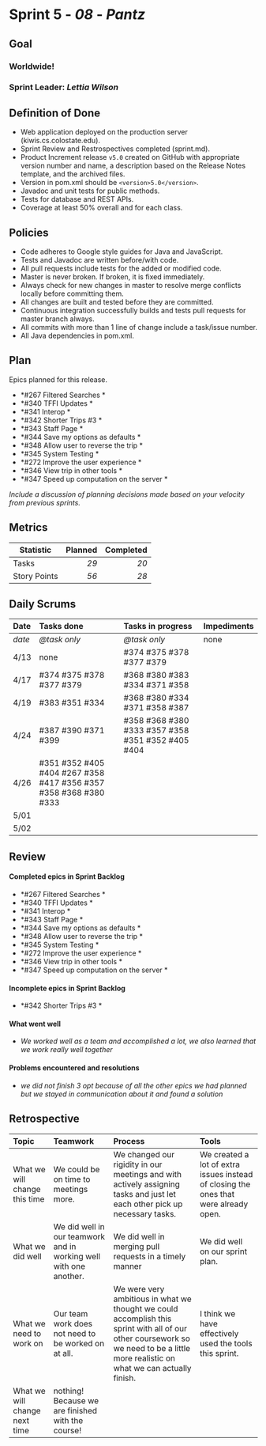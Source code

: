 # Sprint 5 - *08* - *Pantz*

## Goal

### Worldwide!
### Sprint Leader: *Lettia Wilson*

## Definition of Done

* Web application deployed on the production server (kiwis.cs.colostate.edu).
* Sprint Review and Restrospectives completed (sprint.md).
* Product Increment release `v5.0` created on GitHub with appropriate version number and name, a description based on the Release Notes template, and the archived files.
* Version in pom.xml should be `<version>5.0</version>`.
* Javadoc and unit tests for public methods.
* Tests for database and REST APIs.
* Coverage at least 50% overall and for each class.

## Policies

* Code adheres to Google style guides for Java and JavaScript.
* Tests and Javadoc are written before/with code.  
* All pull requests include tests for the added or modified code.
* Master is never broken.  If broken, it is fixed immediately.
* Always check for new changes in master to resolve merge conflicts locally before committing them.
* All changes are built and tested before they are committed.
* Continuous integration successfully builds and tests pull requests for master branch always.
* All commits with more than 1 line of change include a task/issue number.
* All Java dependencies in pom.xml.

## Plan

Epics planned for this release.

* *#267 Filtered Searches * 
* *#340 TFFI Updates *
* *#341 Interop *
* *#342 Shorter Trips #3 *
* *#343 Staff Page *
* *#344 Save my options as defaults *
* *#348 Allow user to reverse the trip *
* *#345 System Testing *
* *#272 Improve the user experience *
* *#346 View trip in other tools *
* *#347 Speed up computation on the server *

*Include a discussion of planning decisions made based on your velocity from previous sprints.*

## Metrics

Statistic | Planned | Completed
--- | ---: | ---:
Tasks |  *29*   | *20* 
Story Points |  *56*  | *28* 

## Daily Scrums

Date | Tasks done  | Tasks in progress | Impediments 
:--- | :--- | :--- | :--- 
*date* | *@task only* | *@task only* | none
 | 4/13| none | #374 #375 #378 #377 #379| 
 | 4/17| #374  #375 #378 #377 #379| #368 #380 #383 #334 #371 #358|
 | 4/19| #383 #351 #334 | #368 #380 #334 #371 #358 #387| 
 | 4/24| #387 #390 #371 #399 | #358 #368 #380 #333 #357 #358 #351 #352 #405 #404|
 | 4/26| #351 #352 #405 #404 #267 #358 #417 #356 #357 #358 #368 #380 #333|| 
 | 5/01| | 
 | 5/02| | 
 
 

## Review

#### Completed epics in Sprint Backlog 
* *#267 Filtered Searches * 
* *#340 TFFI Updates *
* *#341 Interop *
* *#343 Staff Page *
* *#344 Save my options as defaults *
* *#348 Allow user to reverse the trip *
* *#345 System Testing *
* *#272 Improve the user experience *
* *#346 View trip in other tools *
* *#347 Speed up computation on the server *

#### Incomplete epics in Sprint Backlog 
* *#342 Shorter Trips #3 *

#### What went well
* *We worked well as a team and accomplished a lot, we also learned that we work really well together*

#### Problems encountered and resolutions
* *we did not finish 3 opt because of all the other epics we had planned but we stayed in communication about it and found a solution*


## Retrospective

Topic | Teamwork | Process | Tools
:--- | :--- | :--- | :---
What we will change this time | We could be on time to meetings more.  |  We changed our rigidity in our meetings and with actively assigning tasks and just let each other pick up necessary tasks.| We created a lot of extra issues instead of closing the ones that were already open. 
What we did well |  We did well in our teamwork and in working well with one another. | We did well in merging pull requests in a timely manner | We did well on our sprint plan. 
What we need to work on |Our team work does not need to be worked on at all.   | We were very ambitious in what we thought we could accomplish this sprint with all of our other coursework so we need to be a little more realistic on what we can actually finish. | I think we have effectively used the tools this sprint.
What we will change next time |  nothing! Because we are finished with the course! |  | 
